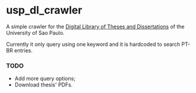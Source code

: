 # usp_dl_crawler
A simple crawler for the [Digital Library of Theses and Dissertations](https://teses.usp.br/) of the University of Sao Paulo. 

Currently it only query using one keyword and it is hardcoded to search PT-BR entries.

### TODO
- Add more query options;
- Download thesis' PDFs.
